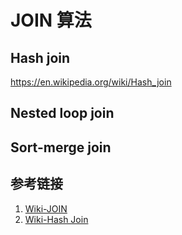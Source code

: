 # JOIN 算法


## Hash join

https://en.wikipedia.org/wiki/Hash_join


## Nested loop join


## Sort-merge join



## 参考链接
1. [Wiki-JOIN]( https://en.wikipedia.org/wiki/Join_ (SQL))
2. [Wiki-Hash Join](https://en.wikipedia.org/wiki/Hash_join)